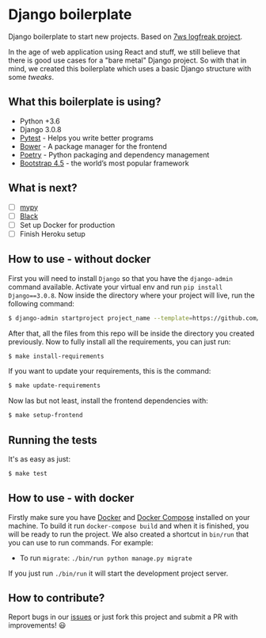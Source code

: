 # Django boilerplate #

Django boilerplate to start new projects. Based on [7ws logfreak project](https://github.com/7ws/logfreak).

In the age of web application using React and stuff, we still believe that there is good use cases for a "bare metal" Django project. So with that in mind, we created this boilerplate which uses a basic Django structure with some _tweaks_.

What this boilerplate is using?
-------------------------------

- Python +3.6
- Django 3.0.8
- [Pytest](https://docs.pytest.org/en/stable/) - Helps you write better programs
- [Bower](https://bower.io/) - A package manager for the frontend
- [Poetry](https://python-poetry.org/) - Python packaging and dependency management
- [Bootstrap 4.5](https://getbootstrap.com/docs/4.5/getting-started/introduction/) -  the world’s most popular framework

What is next?
-------------
- [ ] [mypy](http://mypy-lang.org/)
- [ ] [Black](https://black.readthedocs.io/en/stable/)
- [ ] Set up Docker for production
- [ ] Finish Heroku setup

How to use - without docker
---------------------------

First you will need to install `Django` so that you have the `django-admin` command available. Activate your virtual env and run `pip install Django==3.0.8`. Now inside the directory where your project will live, run the following command:

```bash
$ django-admin startproject project_name --template=https://github.com/dunderlabs/django-boilerplate/archive/master.zip
```

After that, all the files from this repo will be inside the directory you created previously. Now to fully install all the requirements, you can just run:

```bash
$ make install-requirements
```

If you want to update your requirements, this is the command:

```bash
$ make update-requirements
```

Now las but not least, install the frontend dependencies with:

```bash
$ make setup-frontend
```

Running the tests
------------------

It's as easy as just:

```bash
$ make test
```

How to use - with docker
------------------------
Firstly make sure you have [Docker](https://docs.docker.com/) and [Docker Compose](https://docs.docker.com/compose/) installed on your machine. To build it run `docker-compose build` and when it is finished, you will be ready to run the project. We also created a shortcut in `bin/run` that you can use to run commands. For example:

- To run `migrate`: `./bin/run python manage.py migrate`

If you just run `./bin/run` it will start the development project server.

How to contribute?
----------------

Report bugs in our [issues](https://github.com/dunderlabs/django-boilerplate/issues) or just fork this project and submit a PR with improvements! :smiley: